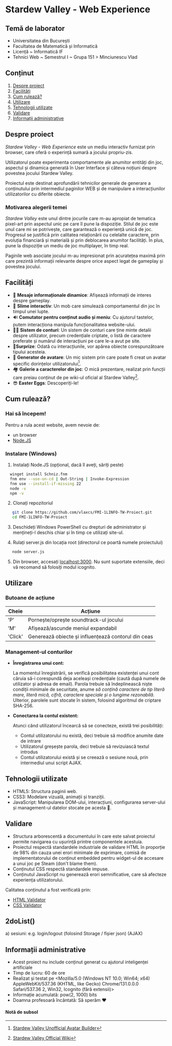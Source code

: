 # Stardew Valley - Web Experience
## **Temă de laborator**
- Universitatea din București
- Facultatea de Matematică și Informatică
- Licență ~ Informatică IF
- Tehnici Web ~ Semestrul I ~ Grupa 151 > Minciunescu Vlad

## **Conținut**

1. [Despre proiect](#despre-proiect)
2. [Facilități](#facilități)
3. [Cum rulează?](#cum-rulează)
4. [Utilizare](#utilizare)
5. [Tehnologii utilizate](#tehnologii-utilizate)
6. [Validare](#validare)
7. [Informații administrative](#informații-administrative)

## **Despre proiect**

*Stardew Valley - Web Experience* este un mediu interactiv furnizat prin browser, care oferă o experință sumară a jocului propriu-zis.

Utilizatorul poate experimenta comportamente ale anumitor entități din joc, aspectul și dinamica generată în User Interface și câteva noțiuni despre povestea jocului Stardew Valley.

Proiectul este destinat aprofundării tehnicilor generale de generare a conținutului prin intermediul paginilor WEB și de manipulare a interacțiunilor utilizatorilor cu diferite obiecte.

### Motivarea alegerii temei

*Stardew Valley* este unul dintre jocurile care m-au apropiat de tematica pixel-art prin aspectul unic pe care îl pune la dispoziție. Stilul de joc este unul care mi se potrivește, care garantează o experiență unică de joc. Progresul se justifică prin calitatea relaționării cu celelalte caractere, prin evoluția financiară și materială și prin deblocarea anumitor facilități. În plus, pune la dispoziție un mediu de joc multiplayer, în timp real.

Paginile web asociate jocului m-au impresionat prin acuratețea maximă prin care prezintă informații relevante despre orice aspect legat de gameplay și povestea jocului.




## **Facilități**

- 📝 **Mesaje informaționale dinamice**: Afișează informații de interes despre gameplay.
- 🍙 **Slime interactiv**: Un mob care simulează comportamentul din joc în timpul unei lupte.
- 🔊 **Comutator pentru conținut audio și meniu**: Cu ajutorul tastelor, putem interacționa manipula funcționalitatea website-ului.
- 👨‍💼 **Sistem de conturi**: Un sistem de conturi care ține minte detalii despre utilizator, precum credențiale criptate, o listă de caractere preferate și numărul de interacțiuni pe care le-a avut pe site.
- 🌟**Surprize**: Odată cu interacțiunile, vor apărea obiecte corespunzătoare tipului acesteia.
- 🎨 **Generator de avatare**: Un mic sistem prin care poate fi creat un avatar specific dorințelor utilizatorului[^1].
- 🏘 **Galerie a caracterelor din joc**: O mică prezentare, realizat prin funcții care preiau conținut de pe wiki-ul oficial al Stardew Valley[^2].
- 😎 **Easter Eggs**: Descoperiți-le!

## **Cum rulează?**

### Hai să începem!

Pentru a rula acest website, avem nevoie de:
- un browser
- [Node.JS](https://nodejs.org/en)

### Instalare (Windows)

1. Instalați Node.JS (opțional, dacă îl aveți, săriți peste)
```bash
  winget install Schniz.fnm
  fnm env --use-on-cd | Out-String | Invoke-Expression
  fnm use --install-if-missing 22
  node -v
  npm -v
```
2. Clonați repozitoriul
```bash
   git clone https://github.com/vlaxcs/FMI-1LINFO-TW-Proiect.git
   cd FMI-1LINFO-TW-Proiect
```
3. Deschideți Windows PowerShell cu drepturi de administrator și mențineți-l deschis chiar și în timp ce utilizați site-ul.

4. Rulați server.js din locația root (directorul ce poartă numele proiectului)
```bash
   node server.js
```
5. Din browser, accesați [localhost:3000](http://localhost:3000/). Nu sunt suportate extensiile, deci vă recomand să folosiți modul icognito.

## **Utilizare**

### **Butoane de acțiune**

| Cheie   | Acțiune                                             |
|---------|-----------------------------------------------------|
| 'P'     | Pornește/oprește soundtrack-ul jocului
| 'M'     | Afișează/ascunde meniul expandabil
| 'Click' | Generează obiecte și influențează contorul din ceas

### **Management-ul conturilor**

- **Înregistrarea unui cont:**

  La momentul înregistrării, se verifică posibilitatea existenței unui cont căruia să-i corespundă deja aceleași credențiale (caută după numele de utilizator și adresa de email).
  Parola trebuie să îndeplinească niște condiții minimale de securitate, anume *să conțină caractere de tip literă mare, literă mică, cifră, caractere speciale și o lungime rezonabilă*.
  Ulterior, parolele sunt stocate în sistem, folosind algoritmul de criptare SHA-256.

- **Conectarea la contul existent:**

  Atunci când utilizatorul încearcă să se conecteze, există trei posibilități:
    - Contul utilizatorului nu există, deci trebuie să modifice anumite date de intrare
    - Utilizatorul greșește parola, deci trebuie să revizuiască textul introdus
    - Contul utilizatorului există și se creează o sesiune nouă, prin intermediul unui script AJAX.

## **Tehnologii utilizate**
- HTML5: Structura paginii web.
- CSS3: Modelare vizuală, animații și tranziții.
- JavaScript: Manipularea DOM-ului, interacțiuni, configurarea server-ului și management-ul datelor stocate pe acesta 🍪.

## **Validare**
- Structura arborescentă a documentului în care este salvat proiectul permite navigarea cu ușurință printre componentele acestuia.
- Proiectul respectă standardele industriale de validare HTML în proporție de 98% din cauza unei erori minimale de exprimare, comisă de implementatorului de conținut embedded pentru widget-ul de accesare a unui joc pe Steam (don't blame them). 
- Conținutul CSS respectă standardele impuse.
- Conținutul JavaScript nu generează erori semnificative, care să afecteze experiența utilizatorului.

Calitatea conținutul a fost verificată prin:
- [HTML Validator](https://validator.w3.org/)
- [CSS Validator](https://jigsaw.w3.org/css-validator/)

## 2doList()

a) sesiuni: e.g. login/logout (folosind Storage / fișier json) (AJAX)

## **Informații administrative**
- Acest proiect nu include conținut generat cu ajutorul inteligenței artificiale
- Timp de lucru: 60 de ore
- Realizat și testat pe <Mozilla/5.0 (Windows NT 10.0; Win64; x64) AppleWebKit/537.36 (KHTML, like Gecko) Chrome/131.0.0.0 Safari/537.36
2, Win32, Icognito (fără extensii)>
- Informație acumulată: pow(2, 1000) bits
- Doamna profesoară încântată: Să sperăm ❤

#### Notă de subsol
[^1]: [Stardew Valley Unofficial Avatar Builder](https://jazzybee.itch.io/sdvcharactercreator)
[^2]: [Stardew Valley Official Wiki](https://stardewvalleywiki.com/Stardew_Valley_Wiki)
